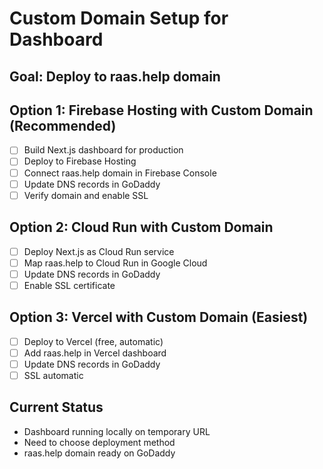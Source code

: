 # Custom Domain Setup for Dashboard

## Goal: Deploy to raas.help domain

## Option 1: Firebase Hosting with Custom Domain (Recommended)
- [ ] Build Next.js dashboard for production
- [ ] Deploy to Firebase Hosting
- [ ] Connect raas.help domain in Firebase Console
- [ ] Update DNS records in GoDaddy
- [ ] Verify domain and enable SSL

## Option 2: Cloud Run with Custom Domain
- [ ] Deploy Next.js as Cloud Run service
- [ ] Map raas.help to Cloud Run in Google Cloud
- [ ] Update DNS records in GoDaddy
- [ ] Enable SSL certificate

## Option 3: Vercel with Custom Domain (Easiest)
- [ ] Deploy to Vercel (free, automatic)
- [ ] Add raas.help in Vercel dashboard
- [ ] Update DNS records in GoDaddy
- [ ] SSL automatic

## Current Status
- Dashboard running locally on temporary URL
- Need to choose deployment method
- raas.help domain ready on GoDaddy